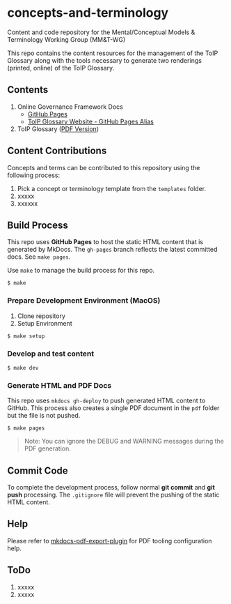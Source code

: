 # concepts-and-terminology
Content and code repository for the Mental/Conceptual Models &amp; Terminology Working Group (MM&amp;T-WG)

This repo contains the content resources for the management of the ToIP Glossary along with the tools necessary to generate two renderings (printed, online) of the ToIP Glossary.

## Contents

1. Online Governance Framework Docs
    * [GitHub Pages](https://trustoverip.github.io/concepts-and-terminology/)
    * [ToIP Glossary Website - GitHub Pages Alias]()
2. ToIP Glossary ([PDF Version](https://.github.com/trustoverip/concepts-and-terminology/raw/master/pdf/ToIP-glossary.pdf))


## Content Contributions
Concepts and terms can be contributed to this repository using the following process:

1. Pick a concept or terminology template from the ```templates``` folder.
2. xxxxx
3. xxxxxx

## Build Process
This repo uses **GitHub Pages** to host the static HTML content that is generated by MkDocs. The ```gh-pages``` branch reflects the latest committed docs. See ```make pages```.

Use  ```make``` to manage the build process for this repo.

```
$ make
```

### Prepare Development Environment (MacOS)

1. Clone repository
2. Setup Environment

```
$ make setup
```

### Develop and test content

```
$ make dev
```

### Generate HTML and PDF Docs
This repo uses ```mkdocs gh-deploy``` to push generated HTML content to GitHub. This process also creates a single PDF document in the ```pdf``` folder but the file is not pushed.

```
$ make pages
```
>Note: You can ignore the DEBUG and WARNING messages during the PDF generation.

## Commit Code
To complete the development process, follow normal **git commit** and **git push** processing. The ```.gitignore``` file will prevent the pushing of the static HTML content.


## Help
Please refer to [mkdocs-pdf-export-plugin](https://github.com/zhaoterryy/mkdocs-pdf-export-plugin) for PDF tooling configuration help.

## ToDo

1. xxxxx
2. xxxxx
